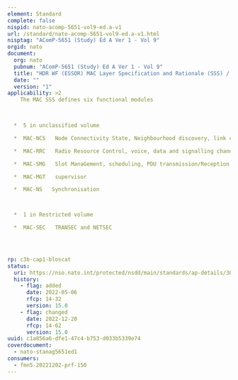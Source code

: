 ```yaml
---
element: Standard
complete: false
nispid: nato-acomp-5651-vol9-ed.a-v1
url: /standard/nato-acomp-5651-vol9-ed.a-v1.html
nisptag: "AComP-5651 (Study) Ed A Ver 1 - Vol 9"
orgid: nato
document:
  org: nato
  pubnum: "AComP-5651 (Study) Ed A Ver 1 - Vol 9"
  title: "HDR WF (ESSOR) MAC Layer Specification and Rationale (SSS) / Interface Control Document (ICD) – Restricted Volume"
  date: ""
  version: "1"
applicability: >2
    The MAC SSS defines six functional modules 

  

  *  5 in unclassified volume

  *  MAC-NCS   Node Connectivity State, Neighbourhood discovery, link cost topology control ...

  *  MAC-RRC   Radio Resource Control, voice, data and signalling channels, management

  *  MAC-SMG   Slot ManaGement, scheduling, PDU transmission/Reception ....

  *  MAC-MGT   supervisor

  *  MAC-NS   Synchronisation



  *  1 in Restricted volume

  *  MAC-SEC   TRANSEC and NETSEC



  
rp: c3b-cap1-bloscat
status:
  uri: https://nso.nato.int/protected/nsdd/main/standards/ap-details/3013/EN
  history: 
    - flag: added
      date: 2022-05-06
      rfcp: 14-32
      version: 15.0
    - flag: changed
      date: 2022-12-20
      rfcp: 14-62
      version: 15.0
uuid: c1a856a6-dfe1-47c4-b753-d033b5339e74
coverdocument:
  - nato-stanag5651ed1
consumers:
  - fmn5-20221202-prf-150
---
```

